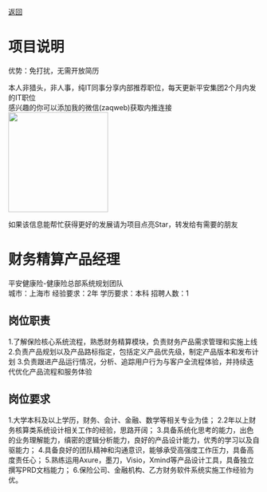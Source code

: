 [返回](../)

# 项目说明

优势：免打扰，无需开放简历

本人非猎头，非人事，纯IT同事分享内部推荐职位，每天更新平安集团2个月内发的IT职位  
感兴趣的你可以添加我的微信(zaqweb)获取内推连接  
<img src="https://github.com/zaqweb/PA-IT-JOBS/blob/master/WechatICode.jpeg"  height="200" width="200">

如果该信息能帮忙获得更好的发展请为项目点亮Star，转发给有需要的朋友

# 财务精算产品经理
平安健康险-健康险总部系统规划团队  
城市：上海市 经验要求：2年 学历要求：本科  招聘人数：1

## 岗位职责
1.了解保险核心系统流程，熟悉财务精算模块，负责财务产品需求管理和实施上线
2.负责产品规划以及产品路标指定，包括定义产品优先级，制定产品版本和发布计划
3.负责跟进产品运行情况，分析、追踪用户行为与客户全流程体验，并持续迭代优化产品流程和服务体验

## 岗位要求
1.大学本科及以上学历，财务、会计、金融、数学等相关专业为佳；
2.2年以上财务核算类系统设计相关工作的经验，思路开阔；
3.具备系统化思考的能力，出色的业务理解能力，缜密的逻辑分析能力，良好的产品设计能力，优秀的学习以及自驱能力；
4.具备良好的团队精神和沟通意识，能够承受高强度工作压力，具备高度责任心；
5.熟练运用Axure，墨刀，Visio，Xmind等产品设计工具，具备独立撰写PRD文档能力；
6.保险公司、金融机构、乙方财务软件系统实施工作经验为优。




